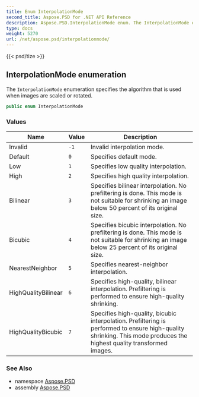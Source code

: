 ```yaml
---
title: Enum InterpolationMode
second_title: Aspose.PSD for .NET API Reference
description: Aspose.PSD.InterpolationMode enum. The InterpolationMode enumeration specifies the algorithm that is used when images are scaled or rotated
type: docs
weight: 5270
url: /net/aspose.psd/interpolationmode/
---
```

{{< psd/tize >}}
## InterpolationMode enumeration

The `InterpolationMode` enumeration specifies the algorithm that is used when images are scaled or rotated.

```csharp
public enum InterpolationMode
```

### Values

| Name | Value | Description |
| --- | --- | --- |
| Invalid | `-1` | Invalid interpolation mode. |
| Default | `0` | Specifies default mode. |
| Low | `1` | Specifies low quality interpolation. |
| High | `2` | Specifies high quality interpolation. |
| Bilinear | `3` | Specifies bilinear interpolation. No prefiltering is done. This mode is not suitable for shrinking an image below 50 percent of its original size. |
| Bicubic | `4` | Specifies bicubic interpolation. No prefiltering is done. This mode is not suitable for shrinking an image below 25 percent of its original size. |
| NearestNeighbor | `5` | Specifies nearest-neighbor interpolation. |
| HighQualityBilinear | `6` | Specifies high-quality, bilinear interpolation. Prefiltering is performed to ensure high-quality shrinking. |
| HighQualityBicubic | `7` | Specifies high-quality, bicubic interpolation. Prefiltering is performed to ensure high-quality shrinking. This mode produces the highest quality transformed images. |

### See Also

* namespace [Aspose.PSD](../../aspose.psd/)
* assembly [Aspose.PSD](../../)


